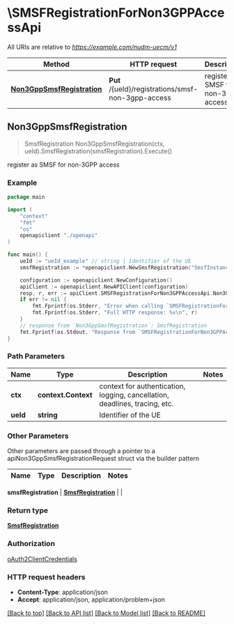# \SMSFRegistrationForNon3GPPAccessApi

All URIs are relative to *https://example.com/nudm-uecm/v1*

Method | HTTP request | Description
------------- | ------------- | -------------
[**Non3GppSmsfRegistration**](SMSFRegistrationForNon3GPPAccessApi.md#Non3GppSmsfRegistration) | **Put** /{ueId}/registrations/smsf-non-3gpp-access | register as SMSF for non-3GPP access



## Non3GppSmsfRegistration

> SmsfRegistration Non3GppSmsfRegistration(ctx, ueId).SmsfRegistration(smsfRegistration).Execute()

register as SMSF for non-3GPP access

### Example

```go
package main

import (
    "context"
    "fmt"
    "os"
    openapiclient "./openapi"
)

func main() {
    ueId := "ueId_example" // string | Identifier of the UE
    smsfRegistration := *openapiclient.NewSmsfRegistration("SmsfInstanceId_example", *openapiclient.NewPlmnId("Mcc_example", "Mnc_example")) // SmsfRegistration | 

    configuration := openapiclient.NewConfiguration()
    apiClient := openapiclient.NewAPIClient(configuration)
    resp, r, err := apiClient.SMSFRegistrationForNon3GPPAccessApi.Non3GppSmsfRegistration(context.Background(), ueId).SmsfRegistration(smsfRegistration).Execute()
    if err != nil {
        fmt.Fprintf(os.Stderr, "Error when calling `SMSFRegistrationForNon3GPPAccessApi.Non3GppSmsfRegistration``: %v\n", err)
        fmt.Fprintf(os.Stderr, "Full HTTP response: %v\n", r)
    }
    // response from `Non3GppSmsfRegistration`: SmsfRegistration
    fmt.Fprintf(os.Stdout, "Response from `SMSFRegistrationForNon3GPPAccessApi.Non3GppSmsfRegistration`: %v\n", resp)
}
```

### Path Parameters


Name | Type | Description  | Notes
------------- | ------------- | ------------- | -------------
**ctx** | **context.Context** | context for authentication, logging, cancellation, deadlines, tracing, etc.
**ueId** | **string** | Identifier of the UE | 

### Other Parameters

Other parameters are passed through a pointer to a apiNon3GppSmsfRegistrationRequest struct via the builder pattern


Name | Type | Description  | Notes
------------- | ------------- | ------------- | -------------

 **smsfRegistration** | [**SmsfRegistration**](SmsfRegistration.md) |  | 

### Return type

[**SmsfRegistration**](SmsfRegistration.md)

### Authorization

[oAuth2ClientCredentials](../README.md#oAuth2ClientCredentials)

### HTTP request headers

- **Content-Type**: application/json
- **Accept**: application/json, application/problem+json

[[Back to top]](#) [[Back to API list]](../README.md#documentation-for-api-endpoints)
[[Back to Model list]](../README.md#documentation-for-models)
[[Back to README]](../README.md)

